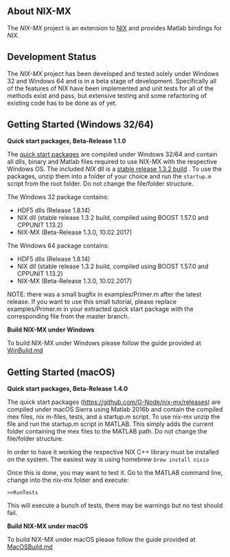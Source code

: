 About NIX-MX
-------------

The *NIX-MX* project is an extension to [NIX](https://github.com/G-Node/nix) and provides Matlab bindings for *NIX*.


Development Status
------------------

The *NIX-MX* project has been developed and tested solely under Windows 32 and Windows 64 and is in a beta stage of development. Specifically all of the features of NIX have been implemented and unit tests for all of the methods exist and pass, but extensive testing and some refactoring of existing code has to be done as of yet.


Getting Started (Windows 32/64)
-------------------------------

**Quick start packages, Beta-Release 1.1.0**

The [quick start packages](https://github.com/G-Node/nix-mx/releases) are compiled under Windows 32/64 and contain all dlls, binary and Matlab files required to use NIX-MX with the respective Windows OS.
The included *NIX* dll is a [stable release 1.3.2 build](https://github.com/G-Node/nix/releases/tag/1.3.2) . To use the packages, unzip them into a folder of your choice and run the `startup.m` script from the root folder. Do not change the file/folder structure.

The Windows 32 package contains:
- HDF5 dlls (Release 1.8.14)
- NIX dll (stable release 1.3.2 build, compiled using BOOST 1.57.0 and CPPUNIT 1.13.2)
- NIX-MX (Beta-Release 1.3.0, 10.02.2017)

The Windows 64 package contains:
- HDF5 dlls (Release 1.8.14)
- NIX dll (stable release 1.3.2 build, compiled using BOOST 1.57.0 and CPPUNIT 1.13.2)
- NIX-MX (Beta-Release 1.3.0, 10.02.2017)

NOTE: there was a small bugfix in examples/Primer.m after the latest release. If you want to use this small tutorial, please replace examples/Primer.m in your extracted quick start package with the corresponding file from the master branch.

**Build NIX-MX under Windows**

To build NIX-MX under Windows please follow the guide provided at [WinBuild.md](https://github.com/G-Node/nix-mx/blob/master/WinBuild.md)


Getting Started (macOS)
-------------------------------

**Quick start packages, Beta-Release 1.4.0**

The quick start packages (https://github.com/G-Node/nix-mx/releases)
are compiled under macOS Sierra using Matlab 2016b and contain the compiled mex files, nix m-files, tests, and a startup.m script. To use nix-mx unzip the file and run the startup.m script in MATLAB. This simply adds the current folder containing the mex files to the MATLAB path. Do not change the file/folder structure.


In order to have it working the respective NIX C++ library must be installed on the system. The easiest way is using homebrew `brew install nixio`

Once this is done, you may want to test it. Go to the MATLAB command line, change into the nix-mx folder and execute:

`>>RunTests`

This will execute a bunch of tests, there may be warnings but no test should fail.

**Build NIX-MX under macOS**

To build NIX-MX under macOS please follow the guide provided at [MacOSBuild.md](https://github.com/G-Node/nix-mx/blob/master/MacOSBuild.md)

